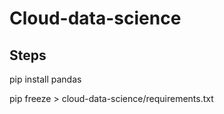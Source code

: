 # Cloud-data-science


## Steps
pip install pandas

pip freeze > cloud-data-science/requirements.txt